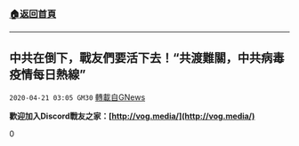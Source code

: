###  [:house:返回首頁](https://github.com/ourhimalayas/txt)
---

## 中共在倒下，戰友們要活下去！“共渡難關，中共病毒疫情每日熱線”
`2020-04-21 03:05 GM30` [轉載自GNews](https://gnews.org/zh-hant/179995/)

**歡迎加入Discord戰友之家：[http://vog.media/](http://vog.media/)**

0
